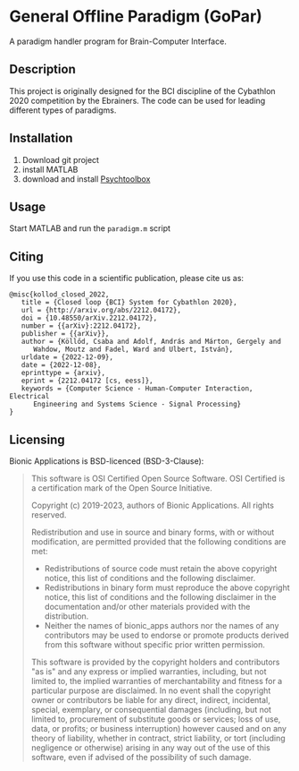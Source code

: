 [//]: # (```)

[//]: # (cd existing_repo)

[//]: # (git remote add origin https://dev.itk.ppke.hu/kolcs/mcc-flow.git)

[//]: # (git branch -M main)

[//]: # (git push -uf origin main)

[//]: # (```)


[//]: # (## Integrate with your tools)

[//]: # (- [ ] [Set up project integrations]&#40;https://dev.itk.ppke.hu/kolcs/mcc-flow/-/settings/integrations&#41;)


[//]: # (***)

# General Offline Paradigm (GoPar)

A paradigm handler program for Brain-Computer Interface.

## Description

This project is originally designed for the BCI discipline of the Cybathlon 2020 competition by the Ebrainers.
The code can be used for leading different types of paradigms. 

## Installation

1. Download git project
2. install MATLAB
3. download and install [Psychtoolbox](http://psychtoolbox.org/)

## Usage

Start MATLAB and run the `paradigm.m` script

## Citing

If you use this code in a scientific publication, please cite us as:

```
@misc{kollod_closed_2022,
   title = {Closed loop {BCI} System for Cybathlon 2020},
   url = {http://arxiv.org/abs/2212.04172},
   doi = {10.48550/arXiv.2212.04172},
   number = {{arXiv}:2212.04172},
   publisher = {{arXiv}},
   author = {Köllőd, Csaba and Adolf, András and Márton, Gergely and 
      Wahdow, Moutz and Fadel, Ward and Ulbert, István},
   urldate = {2022-12-09},
   date = {2022-12-08},
   eprinttype = {arxiv},
   eprint = {2212.04172 [cs, eess]},
   keywords = {Computer Science - Human-Computer Interaction, Electrical 
      Engineering and Systems Science - Signal Processing}
}
```

[//]: # (## Contributing)

[//]: # (State if you are open to contributions and what your requirements are for accepting them.)

[//]: # ()

[//]: # (For people who want to make changes to your project, it's helpful to have some documentation on how to get started. Perhaps there is a script that they should run or some environment variables that they need to set. Make these steps explicit. These instructions could also be useful to your future self.)

[//]: # ()

[//]: # (You can also document commands to lint the code or run tests. These steps help to ensure high code quality and reduce the likelihood that the changes inadvertently break something. Having instructions for running tests is especially helpful if it requires external setup, such as starting a Selenium server for testing in a browser.)

[//]: # ()

[//]: # (## Authors and acknowledgment)

[//]: # (Show your appreciation to those who have contributed to the project.)

[//]: # ()

## Licensing

Bionic Applications is BSD-licenced (BSD-3-Clause):

> This software is OSI Certified Open Source Software. OSI Certified is a certification mark of the Open Source
> Initiative.
>
>Copyright (c) 2019-2023, authors of Bionic Applications. All rights reserved.
>
>Redistribution and use in source and binary forms, with or without modification, are permitted provided that the
> following conditions are met:
> - Redistributions of source code must retain the above copyright notice, this list of conditions and the following
    disclaimer.
> - Redistributions in binary form must reproduce the above copyright notice, this list of conditions and the following
    disclaimer in the documentation and/or other materials provided with the distribution.
> - Neither the names of bionic_apps authors nor the names of any contributors may be used to endorse or promote
    products derived from this software without specific prior written permission.
>
> This software is provided by the copyright holders and contributors "as is" and any express or implied warranties,
> including, but not limited to, the implied warranties of merchantability and fitness for a particular purpose are
> disclaimed. In no event shall the copyright owner or contributors be liable for any direct, indirect, incidental,
> special, exemplary, or consequential damages (including, but not limited to, procurement of substitute goods or
> services; loss of use, data, or profits; or business interruption) however caused and on any theory of liability,
> whether in contract, strict liability, or tort (including negligence or otherwise) arising in any way out of the use of
> this software, even if advised of the possibility of such damage.


[//]: # (## Project status)

[//]: # (If you have run out of energy or time for your project, put a note at the top of the README saying that development has slowed down or stopped completely. Someone may choose to fork your project or volunteer to step in as a maintainer or owner, allowing your project to keep going. You can also make an explicit request for maintainers.)
